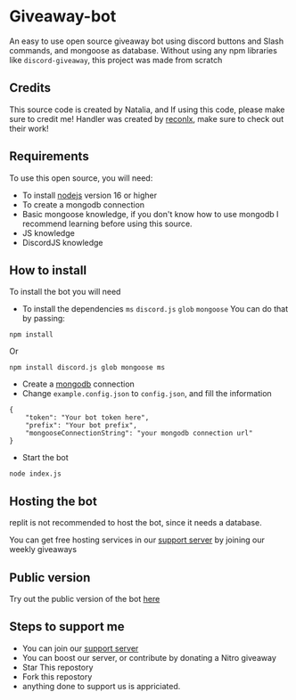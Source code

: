 # Giveaway-bot
An easy to use open source giveaway bot using discord buttons and Slash commands, and mongoose as database.
Without using any npm libraries like `discord-giveaway`, this project was made from scratch

## Credits 
This source code is created by Natalia, and If using this code, please make sure to credit me!
Handler was created by [reconlx](https://github.com/reconlx), make sure to check out their work!

## Requirements
To use this open source, you will need:
- To install [nodejs](https://nodejs.org/en/download/) version 16 or higher
- To create a mongodb connection 
- Basic mongoose knowledge, if you don't know how to use mongodb I recommend learning before using this source.
- JS knowledge
- DiscordJS knowledge 

## How to install 
To install the bot you will need
- To install the dependencies `ms` `discord.js` `glob` `mongoose`
You can do that by passing:
```
npm install 
```
Or 
```
npm install discord.js glob mongoose ms 
```
- Create a [mongodb](https://www.mongodb.com/) connection
- Change `example.config.json` to `config.json`, and fill the information
```
{
    "token": "Your bot token here",
    "prefix": "Your bot prefix",
    "mongooseConnectionString": "your mongodb connection url"
}
```
- Start the bot 
```
node index.js
```

## Hosting the bot 
replit is not recommended to host the bot, since it needs a database.

You can get free hosting services in our [support server](https://discord.gg/ZMsu5H6ett) by joining our weekly giveaways

## Public version
Try out the public version of the bot [here](https://discord.com/api/oauth2/authorize?client_id=993075786510774362&permissions=2147575872&scope=bot%20applications.commands)

## Steps to support me
- You can join our [support server](https://discord.gg/ZMsu5H6ett)
- You can boost our server, or contribute by donating a Nitro giveaway
- Star This repostory
- Fork this repostory
- anything done to support us is appriciated. 


